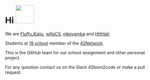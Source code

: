 # Hi <img src="https://c.tenor.com/SNL9_xhZl9oAAAAi/waving-hand-joypixels.gif" width="60px" height="60px">
We are [Fluffy_Kaiju](https://github.com/Matthew-Dreemurr), [willaCS](https://github.com/willaCS), [mkoyamba](https://github.com/mkoyamba) and [HHHati](https://github.com/HHHati)

Students at [19 school](https://campus19.be/) member of the [42Network](https://42.fr/en/network-42/).

This is the GitHub team for our school assignment and other personal project.

For any question contact us on the Slack 42born2code or make a pull request.
